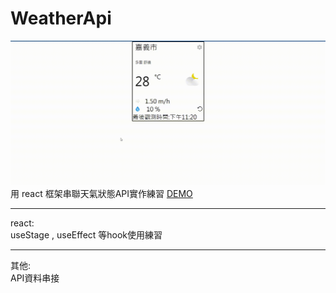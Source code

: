 # WeatherApi
![image](https://github.com/Quill0831/weatherAPI/blob/master/weatherapi_.gif)
用 react 框架串聯天氣狀態API實作練習
[DEMO](https://quill0831.github.io/weatherAPI/)  

<hr>  

react:  
useStage , useEffect 等hook使用練習  


<hr>  

其他:  
API資料串接

